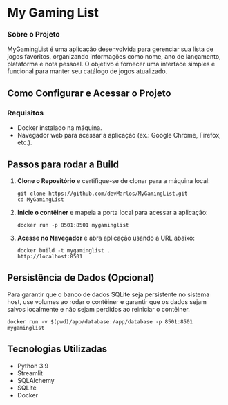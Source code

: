<h1>My Gaming List</h1>

<h3>Sobre o Projeto</h3>
<p>MyGamingList é uma aplicação desenvolvida para gerenciar sua lista de jogos favoritos, 
organizando informações como nome, ano de lançamento, plataforma e nota pessoal. 
O objetivo é fornecer uma interface simples e funcional para manter seu catálogo de jogos atualizado.</p>

<h2>Como Configurar e Acessar o Projeto</h2>
<h3>Requisitos</h3>

<ul>
  <li>Docker instalado na máquina.</li>
  <li>Navegador web para acessar a aplicação (ex.: Google Chrome, Firefox, etc.).</li>
</ul>

<h2>Passos para rodar a Build</h2>

<ol>
  <li><b>Clone o Repositório</b> e certifique-se de clonar para a máquina local:
    
    git clone https://github.com/devMarlos/MyGamingList.git
    cd MyGamingList
  </li>

  <li><b>Inicie o contêiner</b> e mapeia a porta local para acessar a aplicação:
    
    docker run -p 8501:8501 mygaminglist
  </li>

  <li><b>Acesse no Navegador</b>  e abra aplicação usando a URL abaixo:
    
    docker build -t mygaminglist .
    http://localhost:8501
  </li>
</ol>

<h2>Persistência de Dados (Opcional)</h2>
<p>Para garantir que o banco de dados SQLite seja persistente no sistema host, use volumes ao rodar o contêiner
e garantir que os dados sejam salvos localmente e não sejam perdidos ao reiniciar o contêiner.

`docker run -v $(pwd)/app/database:/app/database -p 8501:8501 mygaminglist`
</p>

<h2>Tecnologias Utilizadas</h2>
<ul>

  <li>Python 3.9</li>
  <li>Streamlit</li>
  <li>SQLAlchemy</li>
  <li>SQLite</li>
  <li>Docker</li>
  
</ul>






